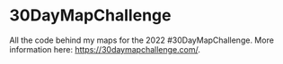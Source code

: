 # 30DayMapChallenge
All the code behind my maps for the 2022 #30DayMapChallenge. More information here: https://30daymapchallenge.com/.
